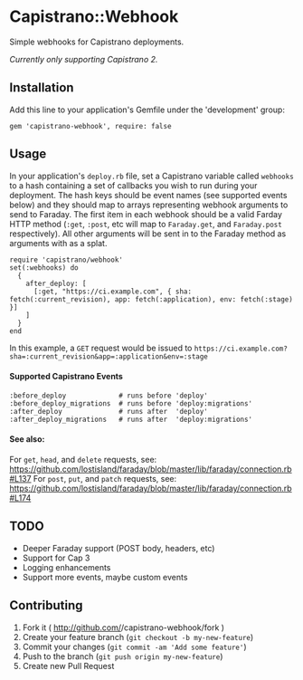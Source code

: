 # Capistrano::Webhook

Simple webhooks for Capistrano deployments.

*Currently only supporting Capistrano 2.*

## Installation

Add this line to your application's Gemfile under the 'development' group:

    gem 'capistrano-webhook', require: false

## Usage

In your application's `deploy.rb` file, set a Capistrano variable called `webhooks` to a hash containing a set of callbacks you wish to run during your deployment. The hash keys should be event names (see supported events below) and they should map to arrays representing webhook arguments to send to Faraday. The first item in each webhook should be a valid Farday HTTP method (`:get`, `:post`, etc will map to `Faraday.get`, and `Faraday.post` respectively). All other arguments will be sent in to the Faraday method as arguments with as a splat.

```
require 'capistrano/webhook'
set(:webhooks) do
  {
    after_deploy: [
      [:get, "https://ci.example.com", { sha: fetch(:current_revision), app: fetch(:application), env: fetch(:stage) }]
    ]
  }
end
```

In this example, a `GET` request would be issued to `https://ci.example.com?sha=:current_revision&app=:application&env=:stage`

#### Supported Capistrano Events

```
:before_deploy             # runs before 'deploy'
:before_deploy_migrations  # runs before 'deploy:migrations'
:after_deploy              # runs after  'deploy'
:after_deploy_migrations   # runs after  'deploy:migrations'
```

#### See also:

For `get`, `head`, and `delete` requests, see: https://github.com/lostisland/faraday/blob/master/lib/faraday/connection.rb#L137
For `post`, `put`, and `patch` requests, see: https://github.com/lostisland/faraday/blob/master/lib/faraday/connection.rb#L174

## TODO

* Deeper Faraday support (POST body, headers, etc)
* Support for Cap 3
* Logging enhancements
* Support more events, maybe custom events

## Contributing

1. Fork it ( http://github.com/<my-github-username>/capistrano-webhook/fork )
2. Create your feature branch (`git checkout -b my-new-feature`)
3. Commit your changes (`git commit -am 'Add some feature'`)
4. Push to the branch (`git push origin my-new-feature`)
5. Create new Pull Request

